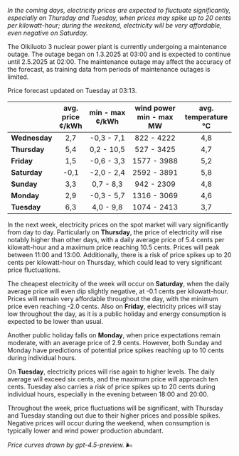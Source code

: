 *In the coming days, electricity prices are expected to fluctuate significantly, especially on Thursday and Tuesday, when prices may spike up to 20 cents per kilowatt-hour; during the weekend, electricity will be very affordable, even negative on Saturday.*

The Olkiluoto 3 nuclear power plant is currently undergoing a maintenance outage. The outage began on 1.3.2025 at 03:00 and is expected to continue until 2.5.2025 at 02:00. The maintenance outage may affect the accuracy of the forecast, as training data from periods of maintenance outages is limited.

Price forecast updated on Tuesday at 03:13.

|          | avg.<br>price<br>¢/kWh | min - max<br>¢/kWh | wind power<br>min - max<br>MW | avg.<br>temperature<br>°C |
|:-------------|:----------------:|:----------------:|:-------------:|:-------------:|
| **Wednesday** | 2,7 | -0,3 - 7,1 | 822 - 4222 | 4,8 |
| **Thursday**     | 5,4 | 0,2 - 10,5 | 527 - 3425 | 4,7 |
| **Friday**   | 1,5 | -0,6 - 3,3 | 1577 - 3988 | 5,2 |
| **Saturday**    | -0,1 | -2,0 - 2,4 | 2592 - 3891 | 5,8 |
| **Sunday**   | 3,3 | 0,7 - 8,3 | 942 - 2309 | 4,8 |
| **Monday**   | 2,9 | -0,3 - 5,7 | 1316 - 3069 | 4,6 |
| **Tuesday**     | 6,3 | 4,0 - 9,8 | 1074 - 2413 | 3,7 |

In the next week, electricity prices on the spot market will vary significantly from day to day. Particularly on **Thursday**, the price of electricity will rise notably higher than other days, with a daily average price of 5.4 cents per kilowatt-hour and a maximum price reaching 10.5 cents. Prices will peak between 11:00 and 13:00. Additionally, there is a risk of price spikes up to 20 cents per kilowatt-hour on Thursday, which could lead to very significant price fluctuations.

The cheapest electricity of the week will occur on **Saturday**, when the daily average price will even dip slightly negative, at -0.1 cents per kilowatt-hour. Prices will remain very affordable throughout the day, with the minimum price even reaching -2.0 cents. Also on **Friday**, electricity prices will stay low throughout the day, as it is a public holiday and energy consumption is expected to be lower than usual.

Another public holiday falls on **Monday**, when price expectations remain moderate, with an average price of 2.9 cents. However, both Sunday and Monday have predictions of potential price spikes reaching up to 10 cents during individual hours.

On **Tuesday**, electricity prices will rise again to higher levels. The daily average will exceed six cents, and the maximum price will approach ten cents. Tuesday also carries a risk of price spikes up to 20 cents during individual hours, especially in the evening between 18:00 and 20:00.

Throughout the week, price fluctuations will be significant, with Thursday and Tuesday standing out due to their higher prices and possible spikes. Negative prices will occur during the weekend, when consumption is typically lower and wind power production abundant.

*Price curves drawn by gpt-4.5-preview.* 🌬️
